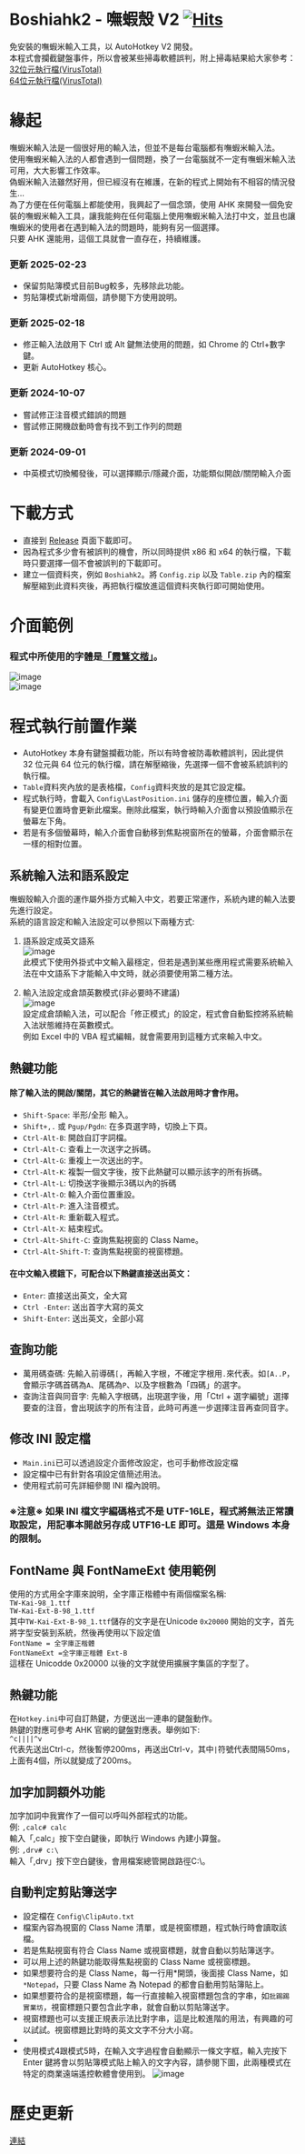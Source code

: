 # Boshiahk2 - 嘸蝦殼 V2  [![Hits](https://hits.seeyoufarm.com/api/count/incr/badge.svg?url=https%3A%2F%2Fgithub.com%2Fyurenli0217%2FBoshiahk2&count_bg=%2379C83D&title_bg=%23555555&icon=&icon_color=%23E7E7E7&title=hits&edge_flat=false)](https://hits.seeyoufarm.com)
免安裝的嘸蝦米輸入工具，以 AutoHotkey V2 開發。  
本程式會攔截鍵盤事件，所以會被某些掃毒軟體誤判，附上掃毒結果給大家參考：  
[32位元執行檔(VirusTotal)](https://www.virustotal.com/gui/file/e3bde48a2dfc776abf793c6cebd40b27d93f608a070383a92baa4fc68ed1f2f2?nocache=1)  
[64位元執行檔(VirusTotal)](https://www.virustotal.com/gui/file/24e5bc0c27099152b97efc0dc5c4892cceececa1232f080ff5f038c8f2ec3529?nocache=1)  

# 緣起
嘸蝦米輸入法是一個很好用的輸入法，但並不是每台電腦都有嘸蝦米輸入法。  
使用嘸蝦米輸入法的人都會遇到一個問題，換了一台電腦就不一定有嘸蝦米輸入法可用，大大影響工作效率。  
偽蝦米輸入法雖然好用，但已經沒有在維護，在新的程式上開始有不相容的情況發生…  
為了方便在任何電腦上都能使用，我興起了一個念頭，使用 AHK 來開發一個免安裝的嘸蝦米輸入工具，讓我能夠在任何電腦上使用嘸蝦米輸入法打中文，並且也讓嘸蝦米的使用者在遇到輸入法的問題時，能夠有另一個選擇。  
只要 AHK 還能用，這個工具就會一直存在，持續維護。

### 更新 2025-02-23
- 保留剪貼簿模式目前Bug較多，先移除此功能。
- 剪貼簿模式新增兩個，請參閱下方使用說明。
 
### 更新 2025-02-18
- 修正輸入法啟用下 Ctrl 或 Alt 鍵無法使用的問題，如 Chrome 的 Ctrl+數字鍵。
- 更新 AutoHotkey 核心。

### 更新 2024-10-07
- 嘗試修正注音模式錯誤的問題
- 嘗試修正開機啟動時會有找不到工作列的問題

### 更新 2024-09-01
- 中英模式切換觸發後，可以選擇顯示/隱藏介面，功能類似開啟/關閉輸入介面

# 下載方式
- 直接到 [Release](https://github.com/yurenli0217/Boshiahk2/releases) 頁面下載即可。
- 因為程式多少會有被誤判的機會，所以同時提供 x86 和 x64 的執行檔，下載時只要選擇一個不會被誤判的下載即可。
- 建立一個資料夾，例如 `Boshiahk2`。將 `Config.zip` 以及 `Table.zip` 內的檔案解壓縮到此資料夾後，再把執行檔放進這個資料夾執行即可開始使用。

# 介面範例
### 程式中所使用的字體是[「霞鶩文楷」](https://github.com/lxgw/LxgwWenKai)。
![image](Images/UI.png)  
![image](Images/Settings.png)  

# 程式執行前置作業
- AutoHotkey 本身有鍵盤攔截功能，所以有時會被防毒軟體誤判，因此提供 32 位元與 64 位元的執行檔，請在解壓縮後，先選擇一個不會被系統誤判的執行檔。
- `Table`資料夾內放的是表格檔，`Config`資料夾放的是其它設定檔。
- 程式執行時，會載入 `Config\LastPosition.ini` 儲存的座標位置，輸入介面有變更位置時會更新此檔案。刪除此檔案，執行時輸入介面會以預設值顯示在螢幕左下角。
- 若是有多個螢幕時，輸入介面會自動移到焦點視窗所在的螢幕，介面會顯示在一樣的相對位置。

## 系統輸入法和語系設定
嘸蝦殼輸入介面的運作屬外掛方式輸入中文，若要正常運作，系統內建的輸入法要先進行設定。  
系統的語言設定和輸入法設定可以參照以下兩種方式:  
1. 語系設定成英文語系  
![image](Images/Lng1.png)  
此模式下使用外掛式中文輸入最穩定，但若是遇到某些應用程式需要系統輸入法在中文語系下才能輸入中文時，就必須要使用第二種方法。

2. 輸入法設定成倉頡英數模式(非必要時不建議)  
![image](Images/Lng2.png)  
設定成倉頡輸入法，可以配合「修正模式」的設定，程式會自動監控將系統輸入法狀態維持在英數模式。  
例如 Excel 中的 VBA 程式編輯，就會需要用到這種方式來輸入中文。

## 熱鍵功能
#### 除了輸入法的開啟/關閉，其它的熱鍵皆在輸入法啟用時才會作用。
- `Shift-Space`: 半形/全形 輸入。
- `Shift+,.` 或 `Pgup/Pgdn`: 在多頁選字時，切換上下頁。
- `Ctrl-Alt-B`: 開啟自訂字詞檔。
- `Ctrl-Alt-C`: 查看上一次送字之拆碼。
- `Ctrl-Alt-G`: 重複上一次送出的字。
- `Ctrl-Alt-K`: 複製一個文字後，按下此熱鍵可以顯示該字的所有拆碼。
- `Ctrl-Alt-L`: 切換送字後顯示3碼以內的拆碼
- `Ctrl-Alt-O`: 輸入介面位置重設。
- `Ctrl-Alt-P`: 進入注音模式。
- `Ctrl-Alt-R`: 重新載入程式。
- `Ctrl-Alt-X`: 結束程式。
- `Ctrl-Alt-Shift-C`: 查詢焦點視窗的 Class Name。
- `Ctrl-Alt-Shift-T`: 查詢焦點視窗的視窗標題。
#### 在中文輸入模鋨下，可配合以下熱鍵直接送出英文：
 - `Enter`: 直接送出英文，全大寫
 - `Ctrl -Enter`: 送出首字大寫的英文
 - `Shift-Enter`: 送出英文，全部小寫

## 查詢功能
- 萬用碼查碼: 先輸入前導碼`[`，再輸入字根，不確定字根用`.`來代表。如`[A..P`，會顯示字碼首碼為`A`、尾碼為`P`、以及字根數為「四碼」的選字。
- 查詢注音與同音字: 先輸入字根碼，出現選字後，用「Ctrl + 選字編號」選擇要查的注音，會出現該字的所有注音，此時可再進一步選擇注音再查同音字。

## 修改 INI 設定檔
- `Main.ini`已可以透過設定介面修改設定，也可手動修改設定檔
- 設定檔中已有針對各項設定值簡述用法。
- 使用程式前可先詳細參閱 INI 檔內說明。
### ※注意※ 如果 INI 檔文字編碼格式不是 UTF-16LE，程式將無法正常讀取設定，用記事本開啟另存成 UTF16-LE 即可。這是 Windows 本身的限制。

## FontName 與 FontNameExt 使用範例
使用的方式用全字庫來說明，全字庫正楷體中有兩個檔案名稱:  
`TW-Kai-98_1.ttf`  
`TW-Kai-Ext-B-98_1.ttf`  
其中`TW-Kai-Ext-B-98_1.ttf`儲存的文字是在Unicode `0x20000` 開始的文字，首先將字型安裝到系統，然後再使用以下設定值  
`FontName = 全字庫正楷體`  
`FontNameExt =全字庫正楷體 Ext-B`  
這樣在 Unicodde 0x20000 以後的文字就使用擴展字集區的字型了。

## 熱鍵功能
在`Hotkey.ini`中可自訂熱鍵，方便送出一連串的鍵盤動作。  
熱鍵的對應可參考 AHK 官網的鍵盤對應表。舉例如下:  
`^c||||^v `  
代表先送出Ctrl-c，然後暫停200ms，再送出Ctrl-v，其中`|`符號代表間隔50ms，上面有4個，所以就變成了200ms。

## 加字加詞額外功能
加字加詞中我實作了一個可以呼叫外部程式的功能。  
例: `,calc# calc`  
輸入「,calc」按下空白鍵後，即執行 Windows 內建小算盤。  
例: `,drv# c:\`  
輸入「,drv」按下空白鍵後，會用檔案總管開啟路徑C:\。  

## 自動判定剪貼簿送字
- 設定檔在 `Config\ClipAuto.txt`
- 檔案內容為視窗的 Class Name 清單，或是視窗標題，程式執行時會讀取該檔。
- 若是焦點視窗有符合 Class Name 或視窗標題，就會自動以剪貼簿送字。
- 可以用上述的熱鍵功能取得焦點視窗的 Class Name 或視窗標題。
- 如果想要符合的是 Class Name，每一行用*開頭，後面接 Class Name，如`*Notepad`，只要 Class Name 為 Notepad 的都會自動用剪貼簿貼上。  
- 如果想要符合的是視窗標題，每一行直接輸入視窗標題包含的字串，如`批踢踢實業坊`，視窗標題只要包含此字串，就會自動以剪貼簿送字。  
- 視窗標題也可以支援正規表示法比對字串，這是比較進階的用法，有興趣的可以試試。視窗標題比對時的英文文字不分大小寫。
-
- 使用模式4跟模式5時，在輸入文字過程會自動顯示一條文字框，輸入完按下 Enter 鍵將會以剪貼簿模式貼上輸入的文字內容，請參閱下圖，此兩種模式在特定的商業遠端遙控軟體會使用到。
![image](Images/ClipMode45.png)  

# 歷史更新
[連結](https://github.com/yurenli0217/Boshiahk2/blob/main/History.md)
